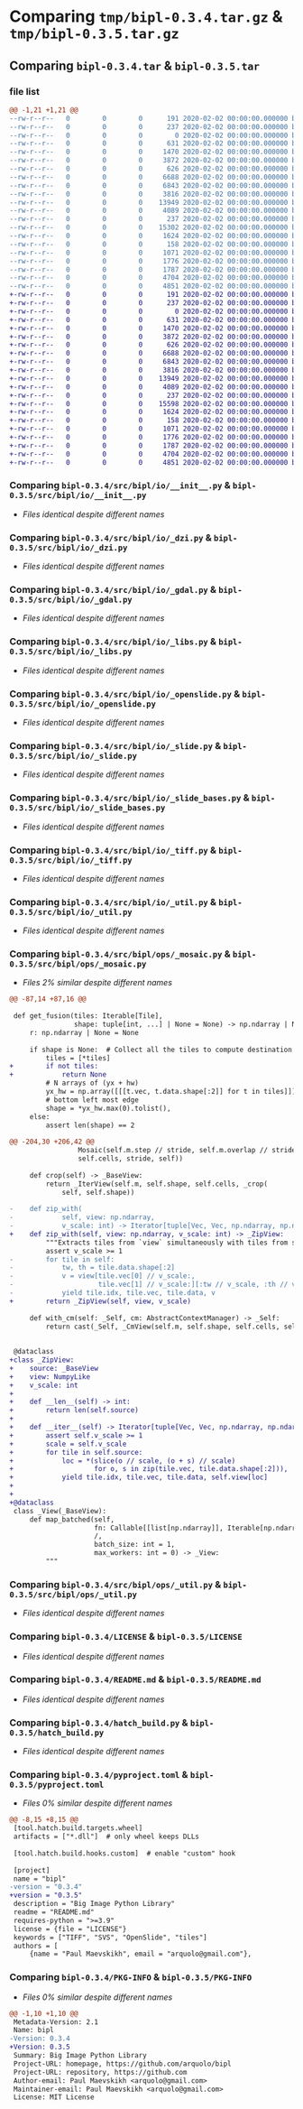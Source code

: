 # Comparing `tmp/bipl-0.3.4.tar.gz` & `tmp/bipl-0.3.5.tar.gz`

## Comparing `bipl-0.3.4.tar` & `bipl-0.3.5.tar`

### file list

```diff
@@ -1,21 +1,21 @@
--rw-r--r--   0        0        0      191 2020-02-02 00:00:00.000000 bipl-0.3.4/src/bipl/__init__.py
--rw-r--r--   0        0        0      237 2020-02-02 00:00:00.000000 bipl-0.3.4/src/bipl/_env.py
--rw-r--r--   0        0        0        0 2020-02-02 00:00:00.000000 bipl-0.3.4/src/bipl/py.typed
--rw-r--r--   0        0        0      631 2020-02-02 00:00:00.000000 bipl-0.3.4/src/bipl/io/__init__.py
--rw-r--r--   0        0        0     1470 2020-02-02 00:00:00.000000 bipl-0.3.4/src/bipl/io/_dzi.py
--rw-r--r--   0        0        0     3872 2020-02-02 00:00:00.000000 bipl-0.3.4/src/bipl/io/_gdal.py
--rw-r--r--   0        0        0      626 2020-02-02 00:00:00.000000 bipl-0.3.4/src/bipl/io/_libs.py
--rw-r--r--   0        0        0     6688 2020-02-02 00:00:00.000000 bipl-0.3.4/src/bipl/io/_openslide.py
--rw-r--r--   0        0        0     6843 2020-02-02 00:00:00.000000 bipl-0.3.4/src/bipl/io/_slide.py
--rw-r--r--   0        0        0     3816 2020-02-02 00:00:00.000000 bipl-0.3.4/src/bipl/io/_slide_bases.py
--rw-r--r--   0        0        0    13949 2020-02-02 00:00:00.000000 bipl-0.3.4/src/bipl/io/_tiff.py
--rw-r--r--   0        0        0     4089 2020-02-02 00:00:00.000000 bipl-0.3.4/src/bipl/io/_util.py
--rw-r--r--   0        0        0      237 2020-02-02 00:00:00.000000 bipl-0.3.4/src/bipl/ops/__init__.py
--rw-r--r--   0        0        0    15302 2020-02-02 00:00:00.000000 bipl-0.3.4/src/bipl/ops/_mosaic.py
--rw-r--r--   0        0        0     1624 2020-02-02 00:00:00.000000 bipl-0.3.4/src/bipl/ops/_util.py
--rw-r--r--   0        0        0      158 2020-02-02 00:00:00.000000 bipl-0.3.4/.gitignore
--rw-r--r--   0        0        0     1071 2020-02-02 00:00:00.000000 bipl-0.3.4/LICENSE
--rw-r--r--   0        0        0     1776 2020-02-02 00:00:00.000000 bipl-0.3.4/README.md
--rw-r--r--   0        0        0     1787 2020-02-02 00:00:00.000000 bipl-0.3.4/hatch_build.py
--rw-r--r--   0        0        0     4704 2020-02-02 00:00:00.000000 bipl-0.3.4/pyproject.toml
--rw-r--r--   0        0        0     4851 2020-02-02 00:00:00.000000 bipl-0.3.4/PKG-INFO
+-rw-r--r--   0        0        0      191 2020-02-02 00:00:00.000000 bipl-0.3.5/src/bipl/__init__.py
+-rw-r--r--   0        0        0      237 2020-02-02 00:00:00.000000 bipl-0.3.5/src/bipl/_env.py
+-rw-r--r--   0        0        0        0 2020-02-02 00:00:00.000000 bipl-0.3.5/src/bipl/py.typed
+-rw-r--r--   0        0        0      631 2020-02-02 00:00:00.000000 bipl-0.3.5/src/bipl/io/__init__.py
+-rw-r--r--   0        0        0     1470 2020-02-02 00:00:00.000000 bipl-0.3.5/src/bipl/io/_dzi.py
+-rw-r--r--   0        0        0     3872 2020-02-02 00:00:00.000000 bipl-0.3.5/src/bipl/io/_gdal.py
+-rw-r--r--   0        0        0      626 2020-02-02 00:00:00.000000 bipl-0.3.5/src/bipl/io/_libs.py
+-rw-r--r--   0        0        0     6688 2020-02-02 00:00:00.000000 bipl-0.3.5/src/bipl/io/_openslide.py
+-rw-r--r--   0        0        0     6843 2020-02-02 00:00:00.000000 bipl-0.3.5/src/bipl/io/_slide.py
+-rw-r--r--   0        0        0     3816 2020-02-02 00:00:00.000000 bipl-0.3.5/src/bipl/io/_slide_bases.py
+-rw-r--r--   0        0        0    13949 2020-02-02 00:00:00.000000 bipl-0.3.5/src/bipl/io/_tiff.py
+-rw-r--r--   0        0        0     4089 2020-02-02 00:00:00.000000 bipl-0.3.5/src/bipl/io/_util.py
+-rw-r--r--   0        0        0      237 2020-02-02 00:00:00.000000 bipl-0.3.5/src/bipl/ops/__init__.py
+-rw-r--r--   0        0        0    15598 2020-02-02 00:00:00.000000 bipl-0.3.5/src/bipl/ops/_mosaic.py
+-rw-r--r--   0        0        0     1624 2020-02-02 00:00:00.000000 bipl-0.3.5/src/bipl/ops/_util.py
+-rw-r--r--   0        0        0      158 2020-02-02 00:00:00.000000 bipl-0.3.5/.gitignore
+-rw-r--r--   0        0        0     1071 2020-02-02 00:00:00.000000 bipl-0.3.5/LICENSE
+-rw-r--r--   0        0        0     1776 2020-02-02 00:00:00.000000 bipl-0.3.5/README.md
+-rw-r--r--   0        0        0     1787 2020-02-02 00:00:00.000000 bipl-0.3.5/hatch_build.py
+-rw-r--r--   0        0        0     4704 2020-02-02 00:00:00.000000 bipl-0.3.5/pyproject.toml
+-rw-r--r--   0        0        0     4851 2020-02-02 00:00:00.000000 bipl-0.3.5/PKG-INFO
```

### Comparing `bipl-0.3.4/src/bipl/io/__init__.py` & `bipl-0.3.5/src/bipl/io/__init__.py`

 * *Files identical despite different names*

### Comparing `bipl-0.3.4/src/bipl/io/_dzi.py` & `bipl-0.3.5/src/bipl/io/_dzi.py`

 * *Files identical despite different names*

### Comparing `bipl-0.3.4/src/bipl/io/_gdal.py` & `bipl-0.3.5/src/bipl/io/_gdal.py`

 * *Files identical despite different names*

### Comparing `bipl-0.3.4/src/bipl/io/_libs.py` & `bipl-0.3.5/src/bipl/io/_libs.py`

 * *Files identical despite different names*

### Comparing `bipl-0.3.4/src/bipl/io/_openslide.py` & `bipl-0.3.5/src/bipl/io/_openslide.py`

 * *Files identical despite different names*

### Comparing `bipl-0.3.4/src/bipl/io/_slide.py` & `bipl-0.3.5/src/bipl/io/_slide.py`

 * *Files identical despite different names*

### Comparing `bipl-0.3.4/src/bipl/io/_slide_bases.py` & `bipl-0.3.5/src/bipl/io/_slide_bases.py`

 * *Files identical despite different names*

### Comparing `bipl-0.3.4/src/bipl/io/_tiff.py` & `bipl-0.3.5/src/bipl/io/_tiff.py`

 * *Files identical despite different names*

### Comparing `bipl-0.3.4/src/bipl/io/_util.py` & `bipl-0.3.5/src/bipl/io/_util.py`

 * *Files identical despite different names*

### Comparing `bipl-0.3.4/src/bipl/ops/_mosaic.py` & `bipl-0.3.5/src/bipl/ops/_mosaic.py`

 * *Files 2% similar despite different names*

```diff
@@ -87,14 +87,16 @@
 
 def get_fusion(tiles: Iterable[Tile],
                shape: tuple[int, ...] | None = None) -> np.ndarray | None:
     r: np.ndarray | None = None
 
     if shape is None:  # Collect all the tiles to compute destination size
         tiles = [*tiles]
+        if not tiles:
+            return None
         # N arrays of (yx + hw)
         yx_hw = np.array([[[t.vec, t.data.shape[:2]] for t in tiles]]).sum(1)
         # bottom left most edge
         shape = *yx_hw.max(0).tolist(),
     else:
         assert len(shape) == 2
 
@@ -204,30 +206,42 @@
                 Mosaic(self.m.step // stride, self.m.overlap // stride), shape,
                 self.cells, stride, self))
 
     def crop(self) -> _BaseView:
         return _IterView(self.m, self.shape, self.cells, _crop(
             self, self.shape))
 
-    def zip_with(
-            self, view: np.ndarray,
-            v_scale: int) -> Iterator[tuple[Vec, Vec, np.ndarray, np.ndarray]]:
+    def zip_with(self, view: np.ndarray, v_scale: int) -> _ZipView:
         """Extracts tiles from `view` simultaneously with tiles from self"""
         assert v_scale >= 1
-        for tile in self:
-            tw, th = tile.data.shape[:2]
-            v = view[tile.vec[0] // v_scale:,
-                     tile.vec[1] // v_scale:][:tw // v_scale, :th // v_scale]
-            yield tile.idx, tile.vec, tile.data, v
+        return _ZipView(self, view, v_scale)
 
     def with_cm(self: _Self, cm: AbstractContextManager) -> _Self:
         return cast(_Self, _CmView(self.m, self.shape, self.cells, self, cm))
 
 
 @dataclass
+class _ZipView:
+    source: _BaseView
+    view: NumpyLike
+    v_scale: int
+
+    def __len__(self) -> int:
+        return len(self.source)
+
+    def __iter__(self) -> Iterator[tuple[Vec, Vec, np.ndarray, np.ndarray]]:
+        assert self.v_scale >= 1
+        scale = self.v_scale
+        for tile in self.source:
+            loc = *(slice(o // scale, (o + s) // scale)
+                    for o, s in zip(tile.vec, tile.data.shape[:2])),
+            yield tile.idx, tile.vec, tile.data, self.view[loc]
+
+
+@dataclass
 class _View(_BaseView):
     def map_batched(self,
                     fn: Callable[[list[np.ndarray]], Iterable[np.ndarray]],
                     /,
                     batch_size: int = 1,
                     max_workers: int = 0) -> _View:
         """
```

### Comparing `bipl-0.3.4/src/bipl/ops/_util.py` & `bipl-0.3.5/src/bipl/ops/_util.py`

 * *Files identical despite different names*

### Comparing `bipl-0.3.4/LICENSE` & `bipl-0.3.5/LICENSE`

 * *Files identical despite different names*

### Comparing `bipl-0.3.4/README.md` & `bipl-0.3.5/README.md`

 * *Files identical despite different names*

### Comparing `bipl-0.3.4/hatch_build.py` & `bipl-0.3.5/hatch_build.py`

 * *Files identical despite different names*

### Comparing `bipl-0.3.4/pyproject.toml` & `bipl-0.3.5/pyproject.toml`

 * *Files 0% similar despite different names*

```diff
@@ -8,15 +8,15 @@
 [tool.hatch.build.targets.wheel]
 artifacts = ["*.dll"]  # only wheel keeps DLLs
 
 [tool.hatch.build.hooks.custom]  # enable "custom" hook
 
 [project]
 name = "bipl"
-version = "0.3.4"
+version = "0.3.5"
 description = "Big Image Python Library"
 readme = "README.md"
 requires-python = ">=3.9"
 license = {file = "LICENSE"}
 keywords = ["TIFF", "SVS", "OpenSlide", "tiles"]
 authors = [
     {name = "Paul Maevskikh", email = "arquolo@gmail.com"},
```

### Comparing `bipl-0.3.4/PKG-INFO` & `bipl-0.3.5/PKG-INFO`

 * *Files 0% similar despite different names*

```diff
@@ -1,10 +1,10 @@
 Metadata-Version: 2.1
 Name: bipl
-Version: 0.3.4
+Version: 0.3.5
 Summary: Big Image Python Library
 Project-URL: homepage, https://github.com/arquolo/bipl
 Project-URL: repository, https://github.com
 Author-email: Paul Maevskikh <arquolo@gmail.com>
 Maintainer-email: Paul Maevskikh <arquolo@gmail.com>
 License: MIT License
```

